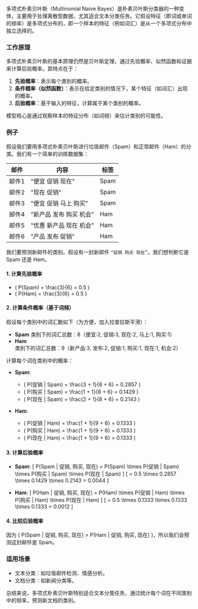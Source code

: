 多项式朴素贝叶斯（Multinomial Naive Bayes）是朴素贝叶斯分类器的一种变体，主要用于处理离散型数据，尤其适合文本分类任务。它假设特征（即词或单词的频率）是多项式分布的，即一个样本的特征（例如词汇）是从一个多项式分布中独立选择的。

### 工作原理

多项式朴素贝叶斯的基本原理仍然是贝叶斯定理，通过先验概率、似然函数和证据来计算后验概率。其特点在于：

1. **先验概率**：表示每个类别的概率。
2. **条件概率（似然函数）**：表示在给定类别的情况下，某个特征（如词汇）出现的概率。
3. **后验概率**：基于输入的特征，计算属于某个类别的概率。

模型核心是通过观察样本的特征分布（如词频）来估计类别的可能性。

### 例子

假设我们要用多项式朴素贝叶斯进行垃圾邮件（Spam）和正常邮件（Ham）的分类。我们有一个简单的训练数据集：

| 邮件 | 内容                         | 标签  |
|------|------------------------------|-------|
| 邮件1 | "便宜 促销 现在"               | Spam  |
| 邮件2 | "现在 促销"                   | Spam  |
| 邮件3 | "便宜 促销 马上 购买"          | Spam  |
| 邮件4 | "新产品 发布 购买 机会"        | Ham   |
| 邮件5 | "优惠 新产品 现在 机会"        | Ham   |
| 邮件6 | "产品 发布 促销"              | Ham   |

我们要预测新邮件的类别。假设有一封新邮件 `“促销 购买 现在”`，我们想判断它是 Spam 还是 Ham。

#### 1. 计算先验概率

- \( P(Spam) = \frac{3}{6} = 0.5 \)
- \( P(Ham) = \frac{3}{6} = 0.5 \)

#### 2. 计算条件概率（基于词频）

假设每个类别中的词汇数如下（为方便，加入拉普拉斯平滑）：

- **Spam** 类别下的词汇总数：8（便宜:2, 促销:3, 现在:2, 马上:1, 购买:1）
- **Ham** 类别下的词汇总数：9（新产品:3, 发布:2, 促销:1, 购买:1, 现在:1, 机会:2）

计算每个词在类别中的概率：

- **Spam**:
  - \( P(促销 | Spam) = \frac{3 + 1}{8 + 6} = 0.2857 \)
  - \( P(购买 | Spam) = \frac{1 + 1}{8 + 6} = 0.1429 \)
  - \( P(现在 | Spam) = \frac{2 + 1}{8 + 6} = 0.2143 \)

- **Ham**:
  - \( P(促销 | Ham) = \frac{1 + 1}{9 + 6} = 0.1333 \)
  - \( P(购买 | Ham) = \frac{1 + 1}{9 + 6} = 0.1333 \)
  - \( P(现在 | Ham) = \frac{1 + 1}{9 + 6} = 0.1333 \)

#### 3. 计算后验概率

- **Spam**:
  \[
  P(Spam | 促销, 购买, 现在) = P(Spam) \times P(促销 | Spam) \times P(购买 | Spam) \times P(现在 | Spam)
  \]
  \[
  = 0.5 \times 0.2857 \times 0.1429 \times 0.2143 = 0.0044
  \]

- **Ham**:
  \[
  P(Ham | 促销, 购买, 现在) = P(Ham) \times P(促销 | Ham) \times P(购买 | Ham) \times P(现在 | Ham)
  \]
  \[
  = 0.5 \times 0.1333 \times 0.1333 \times 0.1333 = 0.0012
  \]

#### 4. 比较后验概率

因为 \( P(Spam | 促销, 购买, 现在) > P(Ham | 促销, 购买, 现在) \)，所以我们会预测这封邮件是 Spam。

### 适用场景

- 文本分类：如垃圾邮件检测、情感分析。
- 文档分类：如新闻分类等。

总结来说，多项式朴素贝叶斯特别适合文本分类任务，通过统计每个词在不同类别中的频率，预测新文档的类别。
